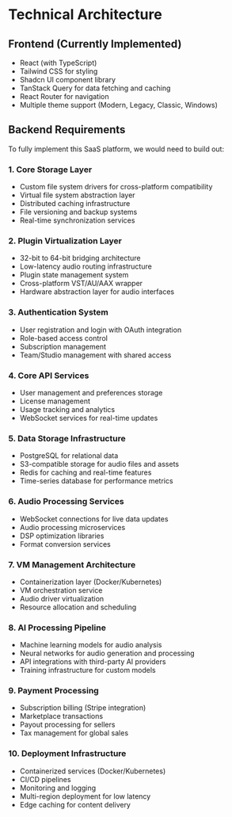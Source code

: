 
# Technical Architecture

## Frontend (Currently Implemented)
- React (with TypeScript)
- Tailwind CSS for styling
- Shadcn UI component library
- TanStack Query for data fetching and caching
- React Router for navigation
- Multiple theme support (Modern, Legacy, Classic, Windows)

## Backend Requirements
To fully implement this SaaS platform, we would need to build out:

### 1. Core Storage Layer
- Custom file system drivers for cross-platform compatibility
- Virtual file system abstraction layer
- Distributed caching infrastructure
- File versioning and backup systems
- Real-time synchronization services

### 2. Plugin Virtualization Layer
- 32-bit to 64-bit bridging architecture
- Low-latency audio routing infrastructure
- Plugin state management system
- Cross-platform VST/AU/AAX wrapper
- Hardware abstraction layer for audio interfaces

### 3. Authentication System
- User registration and login with OAuth integration
- Role-based access control
- Subscription management
- Team/Studio management with shared access

### 4. Core API Services
- User management and preferences storage
- License management
- Usage tracking and analytics
- WebSocket services for real-time updates

### 5. Data Storage Infrastructure
- PostgreSQL for relational data
- S3-compatible storage for audio files and assets
- Redis for caching and real-time features
- Time-series database for performance metrics

### 6. Audio Processing Services
- WebSocket connections for live data updates
- Audio processing microservices
- DSP optimization libraries
- Format conversion services

### 7. VM Management Architecture
- Containerization layer (Docker/Kubernetes)
- VM orchestration service
- Audio driver virtualization
- Resource allocation and scheduling

### 8. AI Processing Pipeline
- Machine learning models for audio analysis
- Neural networks for audio generation and processing
- API integrations with third-party AI providers
- Training infrastructure for custom models

### 9. Payment Processing
- Subscription billing (Stripe integration)
- Marketplace transactions
- Payout processing for sellers
- Tax management for global sales

### 10. Deployment Infrastructure
- Containerized services (Docker/Kubernetes)
- CI/CD pipelines
- Monitoring and logging
- Multi-region deployment for low latency
- Edge caching for content delivery
